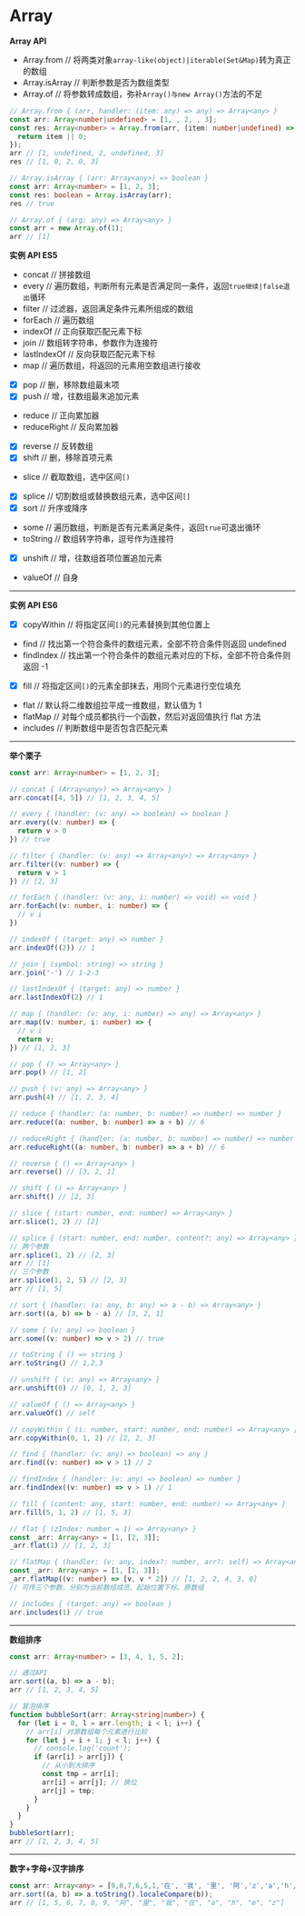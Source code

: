 # Array

**Array API**

- Array.from // 将两类对象`array-like(object)|iterable(Set&Map)`转为真正的数组
- Array.isArray // 判断参数是否为数组类型
- Array.of // 将参数转成数组，弥补`Array()与new Array()`方法的不足

```ts
// Array.from { (arr, handler: (item: any) => any) => Array<any> }
const arr: Array<number|undefined> = [1, , 2, , 3];
const res: Array<number> = Array.from(arr, (item: number|undefined) => {
  return item || 0;
});
arr // [1, undefined, 2, undefined, 3]
res // [1, 0, 2, 0, 3]

// Array.isArray { (arr: Array<any>) => boolean }
const arr: Array<number> = [1, 2, 3];
const res: boolean = Array.isArray(arr);
res // true

// Array.of { (arg: any) => Array<any> }
const arr = new Array.of(1);
arr // [1]
```

**实例 API ES5**

- concat // 拼接数组
- every // 遍历数组，判断所有元素是否满足同一条件，返回`true继续|false退出`循环
- filter // 过滤器，返回满足条件元素所组成的数组
- forEach // 遍历数组
- indexOf // 正向获取匹配元素下标
- join // 数组转字符串，参数作为连接符
- lastIndexOf // 反向获取匹配元素下标
- map // 遍历数组，将返回的元素用空数组进行接收
- [x] pop // 删，移除数组最末项
- [x] push // 增，往数组最末追加元素
- reduce // 正向累加器
- reduceRight // 反向累加器
- [x] reverse // 反转数组
- [x] shift // 删，移除首项元素
- slice // 截取数组，选中区间`[)`
- [x] splice // 切割数组或替换数组元素，选中区间`[]`
- [x] sort // 升序或降序
- some // 遍历数组，判断是否有元素满足条件，返回`true`可退出循环
- toString // 数组转字符串，逗号作为连接符
- [x] unshift // 增，往数组首项位置追加元素
- valueOf // 自身

---

**实例 API ES6**

- [x] copyWithin // 将指定区间`[)`的元素替换到其他位置上
- find // 找出第一个符合条件的数组元素，全部不符合条件则返回 undefined
- findIndex // 找出第一个符合条件的数组元素对应的下标，全部不符合条件则返回 -1
- [x] fill // 将指定区间`[)`的元素全部抹去，用同个元素进行空位填充
- flat // 默认将二维数组拉平成一维数组，默认值为 1
- flatMap // 对每个成员都执行一个函数，然后对返回值执行 flat 方法
- includes // 判断数组中是否包含匹配元素

---

**举个栗子**

```ts
const arr: Array<number> = [1, 2, 3];

// concat { (Array<any>) => Array<any> }
arr.concat([4, 5]) // [1, 2, 3, 4, 5]

// every { (handler: (v: any) => boolean) => boolean }
arr.every((v: number) => {
  return v > 0
}) // true

// filter { (handler: (v: any) => Array<any>) => Array<any> }
arr.filter((v: number) => {
  return v > 1
}) // [2, 3]

// forEach { (handler: (v: any, i: number) => void) => void }
arr.forEach((v: number, i: number) => {
  // v i
})

// indexOf { (target: any) => number }
arr.indexOf((2)) // 1

// join { (symbol: string) => string }
arr.join('-') // 1-2-3

// lastIndexOf { (target: any) => number }
arr.lastIndexOf(2) // 1

// map { (handler: (v: any, i: number) => any) => Array<any> }
arr.map((v: number, i: number) => {
  // v i
  return v;
}) // [1, 2, 3]

// pop { () => Array<any> }
arr.pop() // [1, 2]

// push { (v: any) => Array<any> }
arr.push(4) // [1, 2, 3, 4]

// reduce { (handler: (a: number, b: number) => number) => number }
arr.reduce((a: number, b: number) => a + b) // 6

// reduceRight { (handler: (a: number, b: number) => number) => number }
arr.reduceRight((a: number, b: number) => a + b) // 6

// reverse { () => Array<any> }
arr.reverse() // [3, 2, 1]

// shift { () => Array<any> }
arr.shift() // [2, 3]

// slice { (start: number, end: number) => Array<any> }
arr.slice(1, 2) // [2]

// splice { (start: number, end: number, content?: any) => Array<any> }
// 两个参数
arr.splice(1, 2) // [2, 3]
arr // [1]
// 三个参数
arr.splice(1, 2, 5) // [2, 3]
arr // [1, 5]

// sort { (handler: (a: any, b: any) => a - b) => Array<any> }
arr.sort((a, b) => b - a) // [3, 2, 1]

// some { (v: any) => boolean }
arr.some((v: number) => v > 2) // true

// toString { () => string }
arr.toString() // 1,2,3

// unshift { (v: any) => Array<any> }
arr.unshift(0) // [0, 1, 2, 3]

// valueOf { () => Array<any> }
arr.valueOf() // self

// copyWithin { (i: number, start: number, end: number) => Array<any> }
arr.copyWithin(0, 1, 2) // [2, 2, 3]

// find { (handler: (v: any) => boolean) => any }
arr.find((v: number) => v > 1) // 2

// findIndex { (handler: (v: any) => boolean) => number }
arr.findIndex((v: number) => v > 1) // 1

// fill { (content: any, start: number, end: number) => Array<any> }
arr.fill(5, 1, 2) // [1, 5, 3]

// flat { (zIndex: number = 1) => Array<any> }
const _arr: Array<any> = [1, [2, 3]];
_arr.flat(1) // [1, 2, 3]

// flatMap { (handler: (v: any, index?: number, arr?: self) => Array<any>) => Array<any> }
const _arr: Array<any> = [1, [2, 3]];
_arr.flatMap((v: number) => [v, v * 2]) // [1, 2, 2, 4, 3, 6]
// 可传三个参数，分别为当前数组成员、起始位置下标、原数组

// includes { (target: any) => boolean }
arr.includes(1) // true
```

---

**数组排序**

```ts
const arr: Array<number> = [3, 4, 1, 5, 2];

// 通过API
arr.sort((a, b) => a - b);
arr // [1, 2, 3, 4, 5]

// 冒泡排序
function bubbleSort(arr: Array<string|number>) {
  for (let i = 0, l = arr.length; i < l; i++) {
    // arr[i] 对源数组每个元素进行比较
    for (let j = i + 1; j < l; j++) {
      // console.log('count');
      if (arr[i] > arr[j]) {
        // 从小到大排序
        const tmp = arr[i];
        arr[i] = arr[j]; // 换位
        arr[j] = tmp;
      }
    }
  }
}
bubbleSort(arr);
arr // [1, 2, 3, 4, 5]
```

---

**数字+字母+汉字排序**

```ts
const arr: Array<any> = [9,8,7,6,5,1,'在', '我', '里', '阿','z','a','h','m'];
arr.sort((a, b) => a.toString().localeCompare(b));
arr // [1, 5, 6, 7, 8, 9, "阿", "里", "我", "在", "a", "h", "m", "z"]
```
